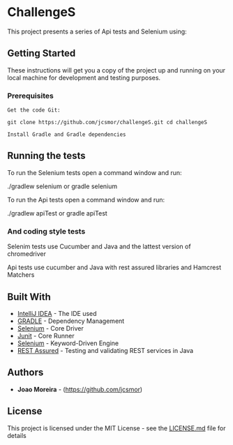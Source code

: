 # ChallengeS

This project presents a series of Api tests and Selenium using:

## Getting Started

These instructions will get you a copy of the project up and running on your local machine for development and testing purposes.

### Prerequisites

```
Get the code Git:

git clone https://github.com/jcsmor/challengeS.git cd challengeS

Install Gradle and Gradle dependencies
```

## Running the tests

To run the Selenium tests open a command window and run:

./gradlew selenium  or  gradle selenium

To run the Api tests open a command window and run:

./gradlew apiTest or gradle apiTest

### And coding style tests

Selenim tests use Cucumber and Java and the lattest version of chromedriver

Api tests use cucumber and Java with rest assured libraries and Hamcrest Matchers

## Built With

* [IntelliJ IDEA](https://www.jetbrains.com/idea/) - The IDE used
* [GRADLE](https://gradle.org/) - Dependency Management
* [Selenium](https://www.seleniumhq.org/) - Core Driver
* [Junit](https://junit.org/) - Core Runner
* [Selenium](https://cucumber.io/) - Keyword-Driven Engine
* [REST Assured](http://rest-assured.io/) - Testing and validating REST services in Java

## Authors

* **Joao Moreira** - (https://github.com/jcsmor) 

## License

This project is licensed under the MIT License - see the [LICENSE.md](LICENSE.md) file for details


